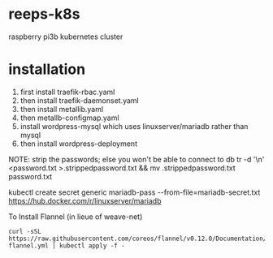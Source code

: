 # reeps-k8s
raspberry pi3b kubernetes cluster

# installation

1. first install traefik-rbac.yaml
2. then install traefik-daemonset.yaml
3. then install metallib.yaml
4. then metallb-configmap.yaml
5. install wordpress-mysql which uses linuxserver/mariadb rather than mysql
6. then install wordpress-deployment

NOTE: strip the passwords; else you won't be able to connect to db
tr -d '\n' <password.txt >.strippedpassword.txt && mv .strippedpassword.txt password.txt

kubectl create secret generic mariadb-pass --from-file=mariadb-secret.txt
https://hub.docker.com/r/linuxserver/mariadb

To Install Flannel (in lieue of weave-net)
```
curl -sSL https://raw.githubusercontent.com/coreos/flannel/v0.12.0/Documentation/kube-flannel.yml | kubectl apply -f -
```
